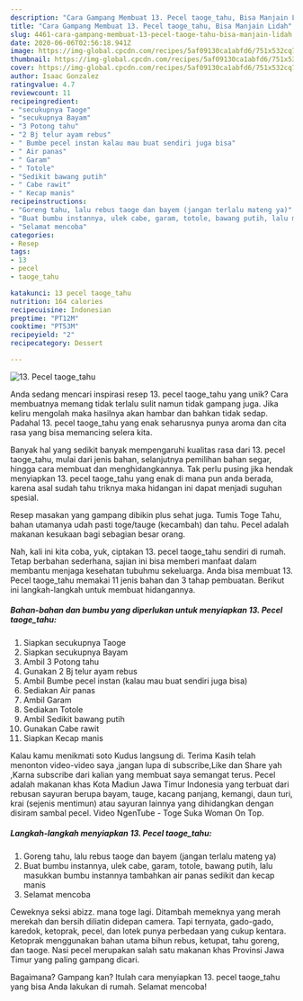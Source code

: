 ```yaml
---
description: "Cara Gampang Membuat 13. Pecel taoge_tahu, Bisa Manjain Lidah"
title: "Cara Gampang Membuat 13. Pecel taoge_tahu, Bisa Manjain Lidah"
slug: 4461-cara-gampang-membuat-13-pecel-taoge-tahu-bisa-manjain-lidah
date: 2020-06-06T02:56:18.941Z
image: https://img-global.cpcdn.com/recipes/5af09130ca1abfd6/751x532cq70/13-pecel-taoge_tahu-foto-resep-utama.jpg
thumbnail: https://img-global.cpcdn.com/recipes/5af09130ca1abfd6/751x532cq70/13-pecel-taoge_tahu-foto-resep-utama.jpg
cover: https://img-global.cpcdn.com/recipes/5af09130ca1abfd6/751x532cq70/13-pecel-taoge_tahu-foto-resep-utama.jpg
author: Isaac Gonzalez
ratingvalue: 4.7
reviewcount: 11
recipeingredient:
- "secukupnya Taoge"
- "secukupnya Bayam"
- "3 Potong tahu"
- "2 Bj telur ayam rebus"
- " Bumbe pecel instan kalau mau buat sendiri juga bisa"
- " Air panas"
- " Garam"
- " Totole"
- "Sedikit bawang putih"
- " Cabe rawit"
- " Kecap manis"
recipeinstructions:
- "Goreng tahu, lalu rebus taoge dan bayem (jangan terlalu mateng ya)"
- "Buat bumbu instannya, ulek cabe, garam, totole, bawang putih, lalu masukkan bumbu instannya tambahkan air panas sedikit dan kecap manis"
- "Selamat mencoba"
categories:
- Resep
tags:
- 13
- pecel
- taoge_tahu

katakunci: 13 pecel taoge_tahu 
nutrition: 164 calories
recipecuisine: Indonesian
preptime: "PT12M"
cooktime: "PT53M"
recipeyield: "2"
recipecategory: Dessert

---
```



![13. Pecel taoge_tahu](https://img-global.cpcdn.com/recipes/5af09130ca1abfd6/751x532cq70/13-pecel-taoge_tahu-foto-resep-utama.jpg)

Anda sedang mencari inspirasi resep 13. pecel taoge_tahu yang unik? Cara membuatnya memang tidak terlalu sulit namun tidak gampang juga. Jika keliru mengolah maka hasilnya akan hambar dan bahkan tidak sedap. Padahal 13. pecel taoge_tahu yang enak seharusnya punya aroma dan cita rasa yang bisa memancing selera kita.

Banyak hal yang sedikit banyak mempengaruhi kualitas rasa dari 13. pecel taoge_tahu, mulai dari jenis bahan, selanjutnya pemilihan bahan segar, hingga cara membuat dan menghidangkannya. Tak perlu pusing jika hendak menyiapkan 13. pecel taoge_tahu yang enak di mana pun anda berada, karena asal sudah tahu triknya maka hidangan ini dapat menjadi suguhan spesial.

Resep masakan yang gampang dibikin plus sehat juga. Tumis Toge Tahu, bahan utamanya udah pasti toge/tauge (kecambah) dan tahu. Pecel adalah makanan kesukaan bagi sebagian besar orang.


Nah, kali ini kita coba, yuk, ciptakan 13. pecel taoge_tahu sendiri di rumah. Tetap berbahan sederhana, sajian ini bisa memberi manfaat dalam membantu menjaga kesehatan tubuhmu sekeluarga. Anda bisa membuat 13. Pecel taoge_tahu memakai 11 jenis bahan dan 3 tahap pembuatan. Berikut ini langkah-langkah untuk membuat hidangannya.

<!--inarticleads1-->

##### Bahan-bahan dan bumbu yang diperlukan untuk menyiapkan 13. Pecel taoge_tahu:

1. Siapkan secukupnya Taoge
1. Siapkan secukupnya Bayam
1. Ambil 3 Potong tahu
1. Gunakan 2 Bj telur ayam rebus
1. Ambil  Bumbe pecel instan (kalau mau buat sendiri juga bisa)
1. Sediakan  Air panas
1. Ambil  Garam
1. Sediakan  Totole
1. Ambil Sedikit bawang putih
1. Gunakan  Cabe rawit
1. Siapkan  Kecap manis


Kalau kamu menikmati soto Kudus langsung di. Terima Kasih telah menonton video-video saya ,jangan lupa di subscribe,Like dan Share yah ,Karna subscribe dari kalian yang membuat saya semangat terus. Pecel adalah makanan khas Kota Madiun Jawa Timur Indonesia yang terbuat dari rebusan sayuran berupa bayam, tauge, kacang panjang, kemangi, daun turi, krai (sejenis mentimun) atau sayuran lainnya yang dihidangkan dengan disiram sambal pecel. Video NgenTube - Toge Suka Woman On Top. 

<!--inarticleads2-->

##### Langkah-langkah menyiapkan 13. Pecel taoge_tahu:

1. Goreng tahu, lalu rebus taoge dan bayem (jangan terlalu mateng ya)
1. Buat bumbu instannya, ulek cabe, garam, totole, bawang putih, lalu masukkan bumbu instannya tambahkan air panas sedikit dan kecap manis
1. Selamat mencoba


Ceweknya seksi abizz. mana toge lagi. Ditambah memeknya yang merah merekah dan bersih diliatin didepan camera. Tapi ternyata, gado-gado, karedok, ketoprak, pecel, dan lotek punya perbedaan yang cukup kentara. Ketoprak menggunakan bahan utama bihun rebus, ketupat, tahu goreng, dan taoge. Nasi pecel merupakan salah satu makanan khas Provinsi Jawa Timur yang paling gampang dicari. 

Bagaimana? Gampang kan? Itulah cara menyiapkan 13. pecel taoge_tahu yang bisa Anda lakukan di rumah. Selamat mencoba!
